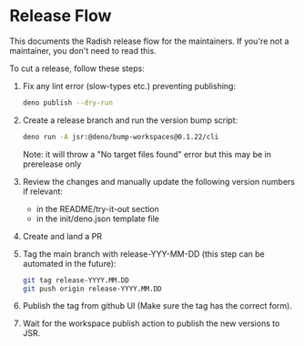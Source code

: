 # Release Flow

This documents the Radish release flow for the maintainers. If you're not a
maintainer, you don't need to read this.

To cut a release, follow these steps:

1. Fix any lint error (slow-types etc.) preventing publishing:
   ```sh
   deno publish --dry-run
   ```

1. Create a release branch and run the version bump script:
   ```sh
   deno run -A jsr:@deno/bump-workspaces@0.1.22/cli
   ```
   Note: it will throw a "No target files found" error but this may be in
   prerelease only

1. Review the changes and manually update the following version numbers if relevant:
   - in the README/try-it-out section
   - in the init/deno.json template file

1. Create and land a PR

1. Tag the main branch with release-YYY-MM-DD (this step can be automated in the
   future):

   ```sh
   git tag release-YYYY.MM.DD
   git push origin release-YYYY.MM.DD
   ```

1. Publish the tag from github UI (Make sure the tag has the correct form).

1. Wait for the workspace publish action to publish the new versions to JSR.
